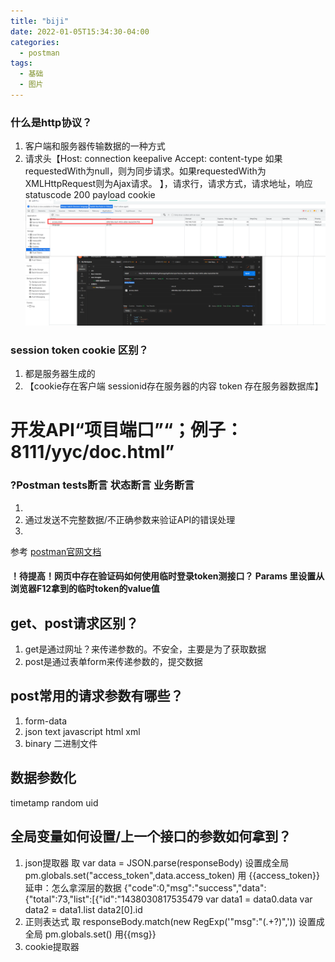 ```yaml
---
title: "biji"
date: 2022-01-05T15:34:30-04:00
categories:
  - postman
tags:
  - 基础
  - 图片
---
```

### 什么是http协议？

1. 客户端和服务器传输数据的一种方式
2. 请求头【Host:   connection keepalive  Accept:    content-type  如果requestedWith为null，则为同步请求。如果requestedWith为XMLHttpRequest则为Ajax请求。 】，请求行，请求方式，请求地址，响应 statuscode 200  payload  cookie
![jpg](/assets/images/postman临时token设置.png)

### session token cookie 区别？
1. 都是服务器生成的
2. 【cookie存在客户端  sessionid存在服务器的内容   token  存在服务器数据库】

# 开发API“项目端口”“；例子：8111/yyc/doc.html”
### ?Postman   tests断言    状态断言  业务断言

1. 
2. 通过发送不完整数据/不正确参数来验证API的错误处理
3. 
参考 [postman官网文档](https://learning.postman.com/docs/writing-scripts/test-scripts/)

#### ！待提高！网页中存在验证码如何使用临时登录token测接口？ Params 里设置从浏览器F12拿到的临时token的value值 

## get、post请求区别？
1. get是通过网址？来传递参数的。不安全，主要是为了获取数据
2. post是通过表单form来传递参数的，提交数据

## post常用的请求参数有哪些？
1. form-data
2. json text javascript html xml
3. binary 二进制文件

## 数据参数化
timetamp
random
uid
## 全局变量如何设置/上一个接口的参数如何拿到？
1. json提取器
取 var data = JSON.parse(responseBody)
设置成全局 pm.globals.set("access_token",data.access_token)
用 {{access_token}}
延申：怎么拿深层的数据 {"code":0,"msg":"success","data":{"total":73,"list":[{"id":"1438030817535479
var data1 = data0.data
var data2 = data1.list
data2[0].id
2. 正则表达式
取  responseBody.match(new RegExp('"msg":"(.+?)",'))
设置成全局 pm.globals.set()
用{{msg}}
3. cookie提取器




